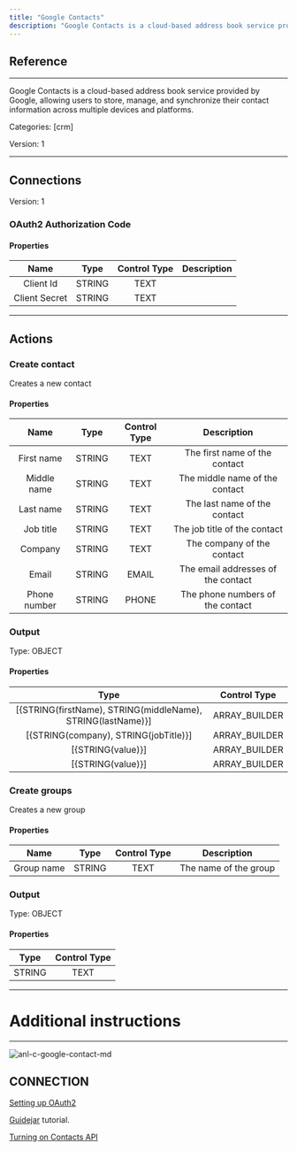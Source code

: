 ```yaml
---
title: "Google Contacts"
description: "Google Contacts is a cloud-based address book service provided by Google, allowing users to store, manage, and synchronize their contact information across multiple devices and platforms."
---
```

## Reference
<hr />

Google Contacts is a cloud-based address book service provided by Google, allowing users to store, manage, and synchronize their contact information across multiple devices and platforms.


Categories: [crm]


Version: 1

<hr />



## Connections

Version: 1


### OAuth2 Authorization Code

#### Properties

|      Name      |     Type     |     Control Type     |     Description     |
|:--------------:|:------------:|:--------------------:|:-------------------:|
| Client Id | STRING | TEXT  |  |
| Client Secret | STRING | TEXT  |  |





<hr />





## Actions


### Create contact
Creates a new contact

#### Properties

|      Name      |     Type     |     Control Type     |     Description     |
|:--------------:|:------------:|:--------------------:|:-------------------:|
| First name | STRING | TEXT  |  The first name of the contact  |
| Middle name | STRING | TEXT  |  The middle name of the contact  |
| Last name | STRING | TEXT  |  The last name of the contact  |
| Job title | STRING | TEXT  |  The job title of the contact  |
| Company | STRING | TEXT  |  The company of the contact  |
| Email | STRING | EMAIL  |  The email addresses of the contact  |
| Phone number | STRING | PHONE  |  The phone numbers of the contact  |


### Output



Type: OBJECT


#### Properties

|     Type     |     Control Type     |
|:------------:|:--------------------:|
| [{STRING\(firstName), STRING\(middleName), STRING\(lastName)}] | ARRAY_BUILDER  |
| [{STRING\(company), STRING\(jobTitle)}] | ARRAY_BUILDER  |
| [{STRING\(value)}] | ARRAY_BUILDER  |
| [{STRING\(value)}] | ARRAY_BUILDER  |






### Create groups
Creates a new group

#### Properties

|      Name      |     Type     |     Control Type     |     Description     |
|:--------------:|:------------:|:--------------------:|:-------------------:|
| Group name | STRING | TEXT  |  The name of the group  |


### Output



Type: OBJECT


#### Properties

|     Type     |     Control Type     |
|:------------:|:--------------------:|
| STRING | TEXT  |






<hr />

# Additional instructions
<hr />

![anl-c-google-contact-md](https://static.scarf.sh/a.png?x-pxid=7efc8d76-26a8-487e-8ca0-0b789556bf64)
## CONNECTION

[Setting up OAuth2](https://support.google.com/googleapi/answer/6158849?hl=en)

[Guidejar](https://guidejar.com/guides/fec74020-26bb-43dd-814c-f8b907f6f45b) tutorial.

[Turning on Contacts API](https://guidejar.com/guides/0273c3ce-b963-45c0-b7f9-25e893ef060c)
